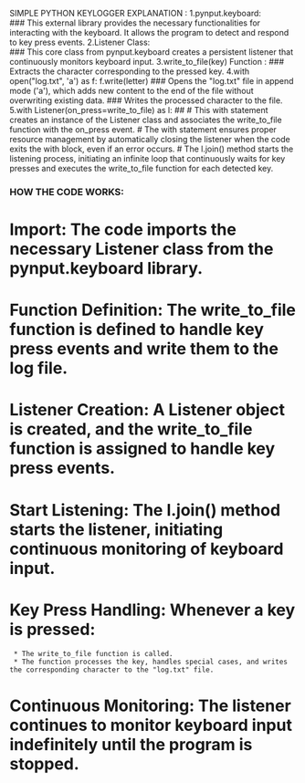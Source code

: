 SIMPLE PYTHON KEYLOGGER
EXPLANATION :
 1.pynput.keyboard:  
       ### This external library provides the necessary functionalities for interacting with the keyboard. It allows the program to detect and respond to key press events.
 2.Listener Class:  
       ### This core class from pynput.keyboard creates a persistent listener that continuously monitors keyboard input.
 3.write_to_file(key) Function :
       ### Extracts the character corresponding to the pressed key.
 4.with open("log.txt", 'a') as f:
    f.write(letter)
       ### Opens the "log.txt" file in append mode ('a'), which adds new content to the end of the file without overwriting existing data.
       ### Writes the processed character to the file.
 5.with Listener(on_press=write_to_file) as l: 
      ## 
      # This with statement creates an instance of the Listener class and associates the write_to_file function with the on_press event.
      # The with statement ensures proper resource management by automatically closing the listener when the code exits the with block, even if an error occurs.
      # The l.join() method starts the listening process, initiating an infinite loop that continuously waits for key presses and executes the write_to_file function for each detected key.
### HOW THE CODE WORKS:
  ##
  # Import: The code imports the necessary Listener class from the pynput.keyboard library.
  # Function Definition: The write_to_file function is defined to handle key press events and write them to the log file.
  # Listener Creation: A Listener object is created, and the write_to_file function is assigned to handle key press events.
  # Start Listening: The l.join() method starts the listener, initiating continuous monitoring of keyboard input.
  # Key Press Handling: Whenever a key is pressed:
     * The write_to_file function is called.
     * The function processes the key, handles special cases, and writes the corresponding character to the "log.txt" file.
  # Continuous Monitoring: The listener continues to monitor keyboard input indefinitely until the program is stopped.

